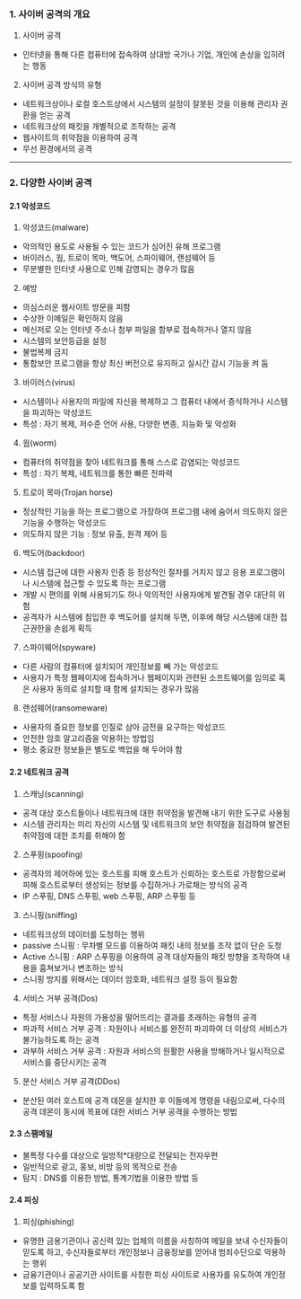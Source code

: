 ### 1. 사이버 공격의 개요

1. 사이버 공격

- 인터넷을 통해 다른 컴퓨터에 접속하여 상대방 국가나 기업, 개인에 손상을 입히려는 행동

2. 사이버 공격 방식의 유형

- 네트워크상이나 로컬 호스트상에서 시스템의 설정이 잘못된 것을 이용해 관리자 권환을 얻는 공격
- 네트워크상의 패킷을 개별적으로 조작하는 공격
- 웹사이트의 취약점을 이용하여 공격
- 무선 환경에서의 공격

---

### 2. 다양한 사이버 공격

#### 2.1 악성코드

1. 악성코드(malware)

- 악의적인 용도로 사용될 수 있는 코드가 심어진 유해 프로그램
- 바이러스, 웜, 트로이 목마, 백도어, 스파이웨어, 랜섬웨어 등
- 무분별한 인터넷 사용으로 인해 감영되는 경우가 많음

2. 예방

- 의심스러운 웹사이트 방문을 피함
- 수상한 이메일은 확인하지 않음
- 메신저로 오는 인터넷 주소나 첨부 파일을 함부로 접속하거나 열지 않음
- 시스템의 보안등급을 설정
- 불법복제 금지
- 통합보안 프로그램을 항상 최신 버전으로 유지하고 실시간 감시 기능을 켜 둠

3. 바이러스(virus)

- 시스템이나 사용자의 파일에 자신을 복제하고 그 컴퓨터 내에서 증식하거나 시스템을 파괴하는 악성코드
- 특성 : 자기 복제, 저수준 언어 사용, 다양한 변종, 지능화 및 악성화

4. 웜(worm)

- 컴퓨터의 취약점을 찾아 네트워크를 통해 스스로 감염되는 악성코드
- 특성 : 자기 복제, 네트워크를 통한 빠른 전파력

5. 트로이 목마(Trojan horse)

- 정상적인 기능을 하는 프로그램으로 가장하여 프로그램 내에 숨어서 의도하지 않은 기능을 수행하는 악성코드
- 의도하지 않은 기능 : 정보 유출, 원격 제어 등

6. 백도어(backdoor)

- 시스템 접근에 대한 사용자 인증 등 정상적인 절차를 거치지 않고 응용 프로그램이나 시스템에 접근할 수 있도록 하는 프로그램
- 개발 시 편의를 위해 사용되기도 하나 악의적인 사용자에게 발견될 경우 대단히 위험
- 공격자가 시스템에 침입한 후 백도어를 설치해 두면, 이후에 해당 시스템에 대한 접근권한을 손쉽게 획득

7. 스파이웨어(spyware)

- 다른 사람의 컴퓨터에 설치되어 개인정보를 빼 가는 악성코드
- 사용자가 특정 웹페이지에 접속하거나 웹페이지와 관련된 소프트웨어를 임의로 혹은 사용자 동의로 설치할 때 함께 설치되는 경우가 많음

8. 랜섬웨어(ransomeware)

- 사용자의 중요한 정보를 인질로 삼아 금전을 요구하는 악성코드
- 안전한 암호 알고리즘을 악용하는 방법임
- 평소 중요한 정보들은 별도로 백업을 해 두어야 함

#### 2.2 네트워크 공격

1. 스캐닝(scanning)

- 공격 대상 호스트들이나 네트워크에 대한 취약점을 발견해 내기 위한 도구로 사용됨
- 시스템 관리자는 미리 자신의 시스템 및 네트워크의 보안 취약점을 점검하여 발견된 취약점에 대한 조치를 취해야 함

2. 스푸핑(spoofing)

- 공격자의 제어하에 있는 호스트를 피해 호스트가 신뢰하는 호스트로 가장함으로써 피해 호스트로부터 생성되는 정보를 수집하거나 가로채는 방식의 공격
- IP 스푸핑, DNS 스푸핑, web 스푸핑, ARP 스푸핑 등

3. 스니핑(sniffing)

- 네트워크상의 데이터를 도청하는 행위
- passive 스니핑 : 무차별 모드를 이용하여 패킷 내의 정보를 조작 없이 단순 도청
- Active 스니핑 : ARP 스푸핑을 이용하여 공격 대상자들의 패킷 방향을 조작하여 내용을 훔쳐보거나 변조하는 방식
- 스니핑 방지를 위해서는 데이터 암호화, 네트워크 설정 등이 필요함

4. 서비스 거부 공격(Dos)

- 특정 서비스나 자원의 가용성을 떨어뜨리는 결과를 초래하는 유형의 공격
- 파과적 서비스 거부 공격 : 자원이나 서비스를 완전히 파괴하여 더 이상의 서비스가 불가능하도록 하는 공격
- 과부하 서비스 거부 공격 : 자원과 서비스의 원활한 사용을 방해하거나 일시적으로 서비스를 중단시키는 공격

5. 분산 서비스 거부 공격(DDos)

- 분산된 여러 호스트에 공격 데몬을 설치한 후 이들에게 명령을 내림으로써, 다수의 공격 데몬이 동시에 목표에 대한 서비스 거부 공격을 수행하는 방법

#### 2.3 스팸메일

- 불특정 다수를 대상으로 일방적\*대량으로 전달되는 전자우편
- 일반적으로 광고, 홍보, 비방 등의 목적으로 전송
- 탐지 : DNS를 이용한 방법, 통계기법을 이용한 방법 등

#### 2.4 피싱

1. 피싱(phishing)

- 유명한 금용기관이나 공신력 있는 업체의 이름을 사칭하여 메일을 보내 수신자들이 믿도록 하고, 수신자들로부터 개인정보나 금융정보를 얻어내 범죄수단으로 악용하는 행위
- 금융기관이나 공공기관 사이트를 사칭한 피싱 사이트로 사용자를 유도하여 개인정보를 입력하도록 함
